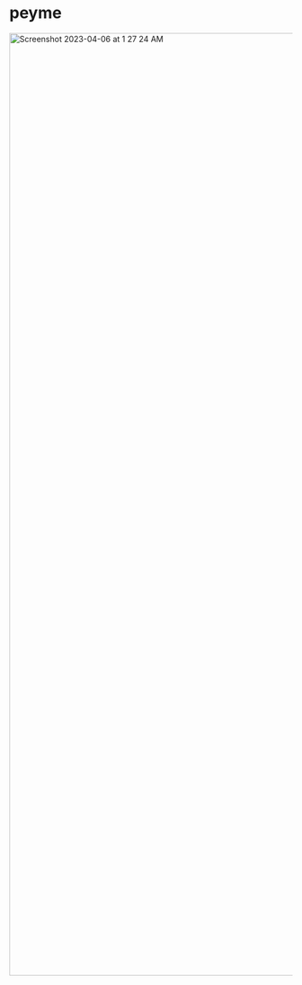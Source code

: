 # peyme

<img width="1678" alt="Screenshot 2023-04-06 at 1 27 24 AM" src="https://user-images.githubusercontent.com/78764117/230289815-6c2c3cf5-4fd5-44b5-9cf3-7001a3cd6f07.png">
